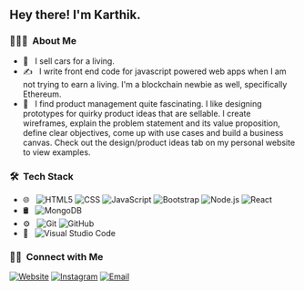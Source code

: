 
<h2> Hey there! I'm Karthik.</h2>

<h3> 👨🏻‍💻 &nbsp;About Me </h3>

- 💼 &nbsp; I sell cars for a living.
- ✍️ &nbsp; I write front end code for javascript powered web apps when I am not trying to earn a living. I'm a blockchain newbie as well, specifically Ethereum.
- 🤔 &nbsp; I find product management quite fascinating. I like designing prototypes for quirky product ideas that are sellable. I create wireframes, explain the problem statement and its value proposition, define clear objectives, come up with use cases and build a business canvas. Check out the design/product ideas tab on my personal website to view examples.


<h3> 🛠 &nbsp;Tech Stack</h3>

- 🌐 &nbsp;
  ![HTML5](https://img.shields.io/badge/-HTML5-333333?style=flat&logo=HTML5)
  ![CSS](https://img.shields.io/badge/-CSS-333333?style=flat&logo=CSS3&logoColor=1572B6)
  ![JavaScript](https://img.shields.io/badge/-JavaScript-333333?style=flat&logo=javascript)
  ![Bootstrap](https://img.shields.io/badge/-Bootstrap-333333?style=flat&logo=bootstrap&logoColor=563D7C)
  ![Node.js](https://img.shields.io/badge/-Node.js-333333?style=flat&logo=node.js)
  ![React](https://img.shields.io/badge/-React-333333?style=flat&logo=react)
- 🛢 &nbsp;
  ![MongoDB](https://img.shields.io/badge/-MongoDB-333333?style=flat&logo=mongodb)
- ⚙️ &nbsp;
  ![Git](https://img.shields.io/badge/-Git-333333?style=flat&logo=git)
  ![GitHub](https://img.shields.io/badge/-GitHub-333333?style=flat&logo=github)
- 🔧 &nbsp;
  ![Visual Studio Code](https://img.shields.io/badge/-Visual%20Studio%20Code-333333?style=flat&logo=visual-studio-code&logoColor=007ACC)

<h3> 🤝🏻 &nbsp;Connect with Me </h3>

<p align="center">

<a href="https://karthikperformante.com/"><img alt="Website" src="https://img.shields.io/badge/Website-karthikperformante.com-blue?style=flat-square&logo=google-chrome"></a>
<a href="https://www.instagram.com/karthik2502/"><img alt="Instagram" src="https://img.shields.io/badge/Instagram-karthik2502_-blue?style=flat-square&logo=instagram"></a>
<a href="mailto:karthik2502@protonmail.com"><img alt="Email" src="https://img.shields.io/badge/Email-karthik2502@protonmail.com-blue?style=flat-square&logo=gmail"></a>
</p>
